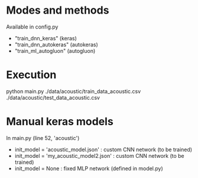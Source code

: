 # Modes and methods

Available in config.py

- "train_dnn_keras"  (keras)
- "train_dnn_autokeras" (autokeras)
- "train_ml_autogluon" (autogluon)

# Execution

python main.py ./data/acoustic/train_data_acoustic.csv ./data/acoustic/test_data_acoustic.csv


# Manual keras models

In main.py (line 52, 'acoustic')
            
- init_model = 'acoustic_model.json'     : custom CNN network (to be trained)  
- init_model = 'my_acoustic_model2.json' : custom CNN network (to be trained)
- init_model = None                      : fixed MLP network (defined in model.py) 


